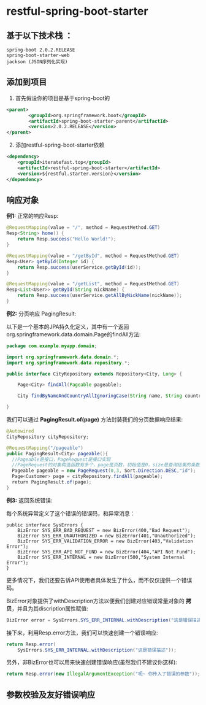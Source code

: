 # restful-spring-boot-starter

## 基于以下技术栈 ：

    spring-boot 2.0.2.RELEASE
    spring-boot-starter-web
    jackson (JSON序列化实现)



## 添加到项目

1. 首先假设你的项目是基于spring-boot的

```xml
<parent>
        <groupId>org.springframework.boot</groupId>
        <artifactId>spring-boot-starter-parent</artifactId>
        <version>2.0.2.RELEASE</version>
</parent>
```

2. 添加restful-spring-boot-starter依赖

```xml
<dependency>
    <groupId>iteratefast.top</groupId>
    <artifactId>restful-spring-boot-starter</artifactId>
    <version>${restful.starter.version}</version>
</dependency>
```



## 响应对象

**例1:** 正常的响应Resp<T>:

```java
@RequestMapping(value = "/", method = RequestMethod.GET)
Resp<String> home() {
    return Resp.success("Hello World!");
}

@RequestMapping(value = "/getById", method = RequestMethod.GET)
Resp<User> getById(Integer id) {
    return Resp.success(userService.getById(id));
}

@RequestMapping(value = "/getList", method = RequestMethod.GET)
Resp<List<User>> getById(String nickName) {
    return Resp.success(userService.getAllByNickName(nickName));
}
```



**例2:** 分页响应 PagingResult<T>:

以下是一个基本的JPA持久化定义，其中有一个返回org.springframework.data.domain.Page的findAll方法:

```java
package com.example.myapp.domain;

import org.springframework.data.domain.*;
import org.springframework.data.repository.*;

public interface CityRepository extends Repository<City, Long> {

	Page<City> findAll(Pageable pageable);

	City findByNameAndCountryAllIgnoringCase(String name, String country);

}
```

我们可以通过 **PagingResult.of(page)** 方法封装我们的分页数据响应结果:

```java
@Autowired
CityRepository cityRepository;

@RequestMapping("/pageable")
public PagingResult<City> pageable(){
  //Pageable是接口，PageRequest是接口实现
  //PageRequest的对象构造函数有多个，page是页数，初始值是0，size是查询结果的条数，后两个参数参考Sort对象的构造方法
  Pageable pageable = new PageRequest(0,3, Sort.Direction.DESC,"id");
  Page<Customer> page = cityRepository.findAll(pageable);
  return PagingResult.of(page);
}
```

**例3:** 返回系统错误:

每个系统异常定义了这个错误的错误码，和异常消息：

```
public interface SysErrors {
    BizError SYS_ERR_BAD_REQUEST = new BizError(400,"Bad Request");
    BizError SYS_ERR_UNAUTHORIZED = new BizError(401,"Unauthorized");
    BizError SYS_ERR_VALIDATION_ERROR = new BizError(403,"Validation Error");
    BizError SYS_ERR_API_NOT_FUND = new BizError(404,"API Not Fund");
    BizError SYS_ERR_INTERNAL = new BizError(500,"System Internal Error");
}
```

更多情况下，我们还要告诉API使用者具体发生了什么，而不仅仅提供一个错误码。

BizError对象提供了withDescription方法以便我们创建对应错误常量对象的 **拷贝**，并且为其discription属性赋值:

```java
BizError error = SysErrors.SYS_ERR_INTERNAL.withDescription("这是错误描述");
```

接下来，利用Resp.error方法，我们可以快速创建一个错误响应:

```java
return Resp.error(
    SysErrors.SYS_ERR_INTERNAL.withDescription("这是错误描述"));
```

另外，非BizError也可以用来快速创建错误响应(虽然我们不建议你这样):

```java
return Resp.error(new IllegalArgumentException("呃~ 你传入了错误的参数"));
```



##  参数校验及友好错误响应